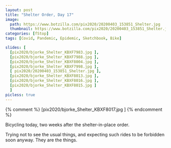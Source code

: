 ```yaml
---
layout: post
title: "Shelter Order, Day 17"
image:
  path: https://www.botzilla.com/pix2020/20200403_153851_Shelter.jpg
  thumbnail: https://www.botzilla.com/pix2020/20200403_153851_Shelter.jpg
categories: [fStop]
tags: [Covid, Pandemic, Epidemic, Sketchbook, Bike]

slides: [
  [pix2020/bjorke_Shelter_KBXF7983.jpg ],
  [pix2020/bjorke_Shelter_KBXF7988.jpg ],
  [pix2020/bjorke_Shelter_KBXF8004.jpg ],
  [pix2020/bjorke_Shelter_KBXF7998.jpg ],
  [ pix2020/20200403_153851_Shelter.jpg ],
  [pix2020/bjorke_Shelter_KBXF8013.jpg ],
  [pix2020/bjorke_Shelter_KBXF8016.jpg ],
  [pix2020/bjorke_Shelter_KBXF8015.jpg ]
  ]
picless: true
---
```


{% comment %}
  [pix2020/bjorke_Shelter_KBXF8017.jpg ]
{% endcomment %}

Bicycling today, two weeks after the shelter-in-place order.

Trying not to see the usual things, and expecting such rides to be forbidden soon anyway. They are the things.
